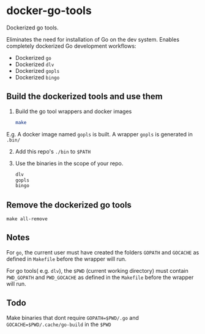 # docker-go-tools

Dockerized go tools.

Eliminates the need for installation of Go on the dev system.
Enables completely dockerized Go development workflows:
  - Dockerized `go`
  - Dockerized `dlv`
  - Dockerized `gopls`
  - Dockerized `bingo`


## Build the dockerized tools and use them

1. Build the go tool wrappers and docker images

    ```sh
    make
    ```

  E.g. A docker image named `gopls` is built. A wrapper `gopls` is generated in `.bin/`

2. Add this repo's `./bin` to `$PATH`

3. Use the binaries in the scope of your repo.

    ```sh
    dlv
    gopls
    bingo
    ```
## Remove the dockerized go tools

`make all-remove`

## Notes

For `go`, the current user must have created the folders `GOPATH` and `GOCACHE` as defined in `Makefile` before the wrapper will run.

For go tools( e.g. `dlv`), the `$PWD` (current working directory) must contain `PWD_GOPATH` and `PWD_GOCACHE` as defined in the `Makefile` before the wrapper will run.

## Todo

Make binaries that dont require `GOPATH=$PWD/.go` and `GOCACHE=$PWD/.cache/go-build` in the `$PWD`
